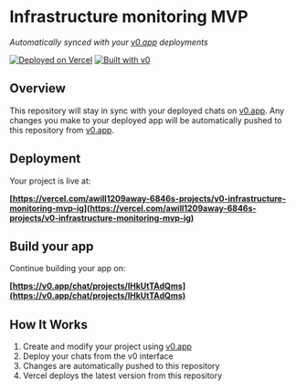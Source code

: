 # Infrastructure monitoring MVP

*Automatically synced with your [v0.app](https://v0.app) deployments*

[![Deployed on Vercel](https://img.shields.io/badge/Deployed%20on-Vercel-black?style=for-the-badge&logo=vercel)](https://vercel.com/awill1209away-6846s-projects/v0-infrastructure-monitoring-mvp-ig)
[![Built with v0](https://img.shields.io/badge/Built%20with-v0.app-black?style=for-the-badge)](https://v0.app/chat/projects/lHkUtTAdQms)

## Overview

This repository will stay in sync with your deployed chats on [v0.app](https://v0.app).
Any changes you make to your deployed app will be automatically pushed to this repository from [v0.app](https://v0.app).

## Deployment

Your project is live at:

**[https://vercel.com/awill1209away-6846s-projects/v0-infrastructure-monitoring-mvp-ig](https://vercel.com/awill1209away-6846s-projects/v0-infrastructure-monitoring-mvp-ig)**

## Build your app

Continue building your app on:

**[https://v0.app/chat/projects/lHkUtTAdQms](https://v0.app/chat/projects/lHkUtTAdQms)**

## How It Works

1. Create and modify your project using [v0.app](https://v0.app)
2. Deploy your chats from the v0 interface
3. Changes are automatically pushed to this repository
4. Vercel deploys the latest version from this repository